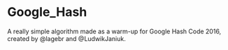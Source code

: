 # Google_Hash
A really simple algorithm made as a warm-up for Google Hash Code 2016, created by @lagebr and @LudwikJaniuk.
